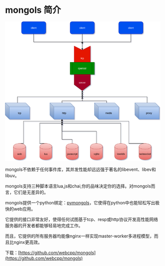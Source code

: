 # mongols 简介

![mongols.png](doc/image/mongols.png)


mongols不依赖于任何事件库，其并发性能却远远强于著名的libevent、libev和libuv。

mongols支持三种脚本语言lua,js和chai,你的品味决定你的选择。对mongols而言，它们是无差异的。

mongols提供一个python绑定：[pymongols](https://github.com/webcpp/pymongols)，它使得在python中也能轻松写出极快的web应用。

它提供的接口非常友好，使得任何试图基于tcp、resp或http协议开发高性能网络服务器的开发者都能够轻易地完成工作。

而且，它提供的所有服务器均能像nginx一样实现master-worker多进程模型，而且比nginx更高效。


下载：[https://github.com/webcpp/mongols](https://github.com/webcpp/mongols)
